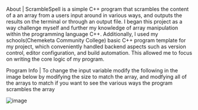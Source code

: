 About | ScrambleSpell is a simple C++ program that scrambles the content of a an array from a users input around in various ways, and outputs the results on the terminal or through an output file. I began this project as a way challenge myself and further my knowledge of array manipulation within the programming language C++. Additionally, I used my schools(Chemeketa Community College) basic C++ program template for my project, which conveniently handled backend aspects such as version control, editor configuration, and build automation. This allowed me to focus on writing the core logic of my program.

Program Info | To change the input variable modify the following in the image below by modifying the size to match the array, and modfying all of the arrays to match if you want to see the various ways the program scrambles the array

![image](https://github.com/user-attachments/assets/89a4b0a5-bdb0-40ad-9e77-1e14e110ac4b)



